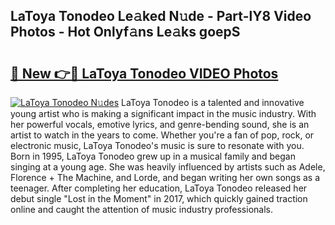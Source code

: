 ## LaToya Tonodeo Le𝚊ked N𝚞de - Part-lY8 Video Photos - Hot Onlyf𝚊ns Le𝚊ks goepS

# <h2><a href="http://ac28296.deff.icu/?id=LaToya+Tonodeo">🔗 New 👉🔴 LaToya Tonodeo VIDEO Photos</a></h2>

[![LaToya Tonodeo N𝚞des](https://i.imgur.com/rIISA9y.gif)](http://ac28296.deff.icu/?id=LaToya+Tonodeo)
LaToya Tonodeo is a talented and innovative young artist who is making a significant impact in the music industry. With her powerful vocals, emotive lyrics, and genre-bending sound, she is an artist to watch in the years to come. Whether you're a fan of pop, rock, or electronic music, LaToya Tonodeo's music is sure to resonate with you. Born in 1995, LaToya Tonodeo grew up in a musical family and began singing at a young age. She was heavily influenced by artists such as Adele, Florence + The Machine, and Lorde, and began writing her own songs as a teenager. After completing her education, LaToya Tonodeo released her debut single "Lost in the Moment" in 2017, which quickly gained traction online and caught the attention of music industry professionals.
